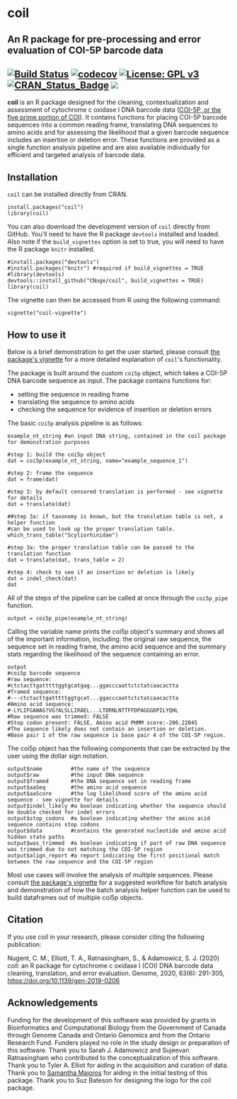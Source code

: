# coil 
An R package for pre-processing and error evaluation of COI-5P barcode data
---------------------------------------------------------------------------
[![Build Status](https://travis-ci.com/CNuge/coil.svg?branch=master)](https://travis-ci.com/CNuge/coil)
[![codecov](https://codecov.io/gh/CNuge/coil/branch/master/graph/badge.svg)](https://codecov.io/gh/CNuge/coil)
[![License: GPL v3](https://img.shields.io/badge/License-GPL%20v3-blue.svg)](http://www.gnu.org/licenses/gpl-3.0)
[![CRAN_Status_Badge](https://r-pkg.org/badges/version/coil)](https://CRAN.R-project.org/package=coil)
[![](https://cranlogs.r-pkg.org/badges/grand-total/coil)](https://CRAN.R-project.org/package=coil)
--------------------------------------------------------------------------

**coil** is an R package designed for the cleaning, contextualization and assessment of cytochrome c oxidase I DNA barcode data ([COI-5P, or the five prime portion of COI](https://en.wikipedia.org/wiki/Cytochrome_c_oxidase_subunit_I)). It contains functions for placing COI-5P barcode sequences into a common reading frame, translating DNA sequences to amino acids and for assessing the likelihood that a given barcode sequence includes an insertion or deletion error. These functions are provided as a single function analysis pipeline and are also available individually for efficient and targeted analysis of barcode data.

## Installation
`coil` can be installed directly from CRAN.

```
install.packages("coil")
library(coil)
```

You can also download the development version of `coil` directly from GitHub. You'll need to have the R package `devtools` installed and loaded. Also note if the `build_vignettes` option is set to true, you will need to have the R package `knitr` installed.

```
#install.packages("devtools")
#install.packages("knitr") #required if build_vignettes = TRUE
#library(devtools) 
devtools::install_github("CNuge/coil", build_vignettes = TRUE)
library(coil)
```

The vignette can then be accessed from R using the following command:
```
vignette("coil-vignette")
```

## How to use it

Below is a brief demonstration to get the user started, please consult [the package's vignette](https://github.com/CNuge/coil/blob/master/vignettes/coil-vignette.Rmd) for a more detailed explanation of `coil`'s functionality.

The package is built around the custom `coi5p` object, which takes a COI-5P DNA barcode sequence as input. The package contains functions for: 

  - setting the sequence in reading frame
  - translating the sequence to amino acids
  - checking the sequence for evidence of insertion or deletion errors

The basic `coi5p` analysis pipeline is as follows:
```
example_nt_string #an input DNA string, contained in the coil package for demonstration purposes

#step 1: build the coi5p object
dat = coi5p(example_nt_string, name="example_sequence_1")

#step 2: frame the sequence
dat = frame(dat)

#step 3: by default censored translation is performed - see vignette for details
dat = translate(dat)

##step 3a: if taxonomy is known, but the translation table is not, a helper function
#can be used to look up the proper translation table.
which_trans_table("Scyliorhinidae")

#step 3a: the proper translation table can be passed to the translation function
dat = translate(dat, trans_table = 2)

#step 4: check to see if an insertion or deletion is likely
dat = indel_check(dat)
dat
```
All of the steps of the pipeline can be called at once through the `coi5p_pipe` function.
```
output = coi5p_pipe(example_nt_string)
```
Calling the variable name prints the coi5p object's summary and shows all of the important information, including: the original raw sequence, the sequence set in reading frame, the amino acid sequence and the summary stats regarding the likelihood of the sequence containing an error.
```
output 
#coi5p barcode sequence
#raw sequence:
#ctctacttgatttttggtgcatgag...ggacccaattctctatcaacactta
#framed sequence:
#---ctctacttgatttttggtgcat...ggacccaattctctatcaacactta
#Amino acid sequence:
#-LYLIFGAWAG?VG?ALSLLIRAEL...LTDRNLNTTFFDPAGGGDPILYQHL
#Raw sequence was trimmed: FALSE
#Stop codon present: FALSE, Amino acid PHMM score:-206.22045
#The sequence likely does not contain an insertion or deletion.
#Base pair 1 of the raw sequence is base pair 4 of the COI-5P region.
```
The coi5p object has the following components that can be extracted by the user using the dollar sign notation.
```
output$name         #the name of the sequence 
output$raw          #the input DNA sequence
output$framed       #the DNA sequence set in reading frame
output$aaSeq        #the amino acid sequence
output$aaScore      #the log likelihood score of the amino acid sequence - see vignette for details
output$indel_likely #a boolean indicating whether the sequence should be double checked for indel errors
output$stop_codons  #a boolean indicating whether the amino acid sequence contains stop codons
output$data         #contains the generated nucleotide and amino acid hidden state paths
output$was_trimmed  #a boolean indicating if part of raw DNA sequence was trimmed due to not matching the COI-5P region
output$align_report #a report indicating the first positional match between the raw sequence and the COI-5P region
```
Most use cases will involve the analysis of multiple sequences. Please consult [the package's vignette](https://github.com/CNuge/coil/blob/master/vignettes/coil-vignette.Rmd) for a suggested workflow for batch analysis and demonstration of how the batch analysis helper function can be used to build dataframes out of multiple coi5p objects.

## Citation

If you use coil in your research, please consider citing the following publication:

Nugent, C. M., Elliott, T. A., Ratnasingham, S., & Adamowicz, S. J. (2020) coil: an R package for cytochrome c oxidase I (COI) DNA barcode data cleaning, translation, and error evaluation. Genome, 2020, 63(6): 291-305, https://doi.org/10.1139/gen-2019-0206

## Acknowledgements

Funding for the development of this software was provided by grants in Bioinformatics and Computational Biology from the Government of Canada through Genome Canada and Ontario Genomics and from the Ontario Research Fund. Funders played no role in the study design or preparation of this software. Thank you to Sarah J. Adamowicz and Sujeevan Ratnasingham who contributed to the conceptualization of this software. Thank you to Tyler A. Elliot for aiding in the acquisition and curation of data. Thank you to [Samantha Majoros](https://github.com/S-Majoros) for aiding in the initial testing of this package. Thank you to Suz Bateson for designing the logo for the coil package.


